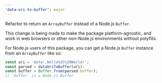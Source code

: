 ```yaml
---
'data-uri-to-buffer': major
---
```


Refactor to return an `ArrayBuffer` instead of a Node.js `Buffer`.

This change is being made to make the package platform-agnostic, and work in web browsers or other non-Node.js environments without polyfills.

For Node.js users of this package, you can get a Node.js `Buffer` instance from an `ArrayBuffer` like so:

```typescript
const uri = 'data:,Hello%2C%20World!';
const parsed = dataUriToBuffer(uri);
const buffer = Buffer.from(parsed.buffer);
// `buffer` is a Node.js Buffer
```
